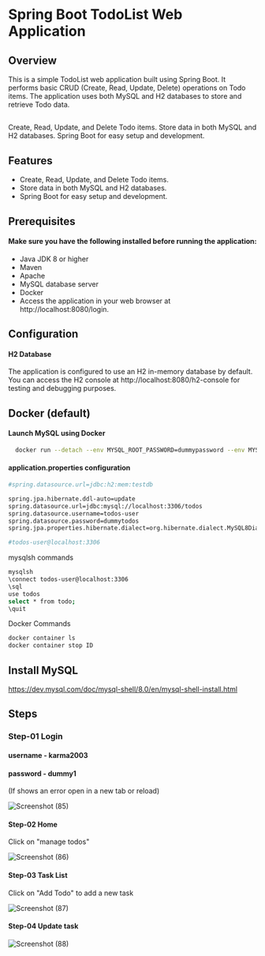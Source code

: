 
#  Spring Boot TodoList Web Application 


## Overview

This is a simple TodoList web application built using Spring Boot. It performs basic CRUD (Create, Read, Update, Delete) operations on Todo items. The application uses both MySQL and H2 databases to store and retrieve Todo data. 

##  

Create, Read, Update, and Delete Todo items.
Store data in both MySQL and H2 databases.
Spring Boot for easy setup and development.
## Features

- Create, Read, Update, and Delete Todo items.
- Store data in both MySQL and H2 databases.
- Spring Boot for easy setup and development.

## Prerequisites

#### Make sure you have the following installed before running the application:

- Java JDK 8 or higher
- Maven
- Apache
- MySQL database server
- Docker 
- Access the application in your web browser at http://localhost:8080/login.

## Configuration

#### H2 Database

The application is configured to use an H2 in-memory database by default. You can access the H2 console at http://localhost:8080/h2-console for testing and debugging purposes.

## Docker (default)

#### Launch MySQL using Docker

```bash
  docker run --detach --env MYSQL_ROOT_PASSWORD=dummypassword --env MYSQL_USER=todos-user --env MYSQL_PASSWORD=dummytodos --env MYSQL_DATABASE=todos --name mysql --publish 3306:3306 mysql:8-oracle
```

#### application.properties configuration


```bash
#spring.datasource.url=jdbc:h2:mem:testdb

spring.jpa.hibernate.ddl-auto=update
spring.datasource.url=jdbc:mysql://localhost:3306/todos
spring.datasource.username=todos-user
spring.datasource.password=dummytodos
spring.jpa.properties.hibernate.dialect=org.hibernate.dialect.MySQL8Dialect

#todos-user@localhost:3306
```

mysqlsh commands

```bash
mysqlsh
\connect todos-user@localhost:3306
\sql
use todos
select * from todo;
\quit
```

Docker Commands
``` bash
docker container ls
docker container stop ID
```


## Install MySQL

https://dev.mysql.com/doc/mysql-shell/8.0/en/mysql-shell-install.html


## Steps 

### Step-01 Login
#### username - karma2003
#### password - dummy1
(If shows an error open in a new tab or reload)

![Screenshot (85)](https://github.com/Rkarama26/Todo-List-using-SpringBoot/assets/133999108/1c5f212f-e0ea-4040-b3d5-6846f729c90a)

#### Step-02 Home
Click on "manage todos"

![Screenshot (86)](https://github.com/Rkarama26/Todo-List-using-SpringBoot/assets/133999108/22d48a87-3657-4d97-ba0c-9b2f7dd84f73)

#### Step-03 Task List
Click on "Add Todo" to add a new task

![Screenshot (87)](https://github.com/Rkarama26/Todo-List-using-SpringBoot/assets/133999108/c5953a7c-f042-4a89-832f-f79bfc71cd3e)


#### Step-04 Update task

![Screenshot (88)](https://github.com/Rkarama26/Todo-List-using-SpringBoot/assets/133999108/8b0893ea-31a3-4a37-9f40-876b1e940f01)











